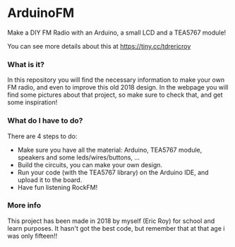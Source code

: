 # ArduinoFM
Make a DIY FM Radio with an Arduino, a small LCD and a TEA5767 module!

You can see more details about this at https://tiny.cc/tdrericroy

### What is it?
In this repository you will find the necessary information to make your own FM radio, and even to improve this old 2018 design.
In the webpage you will find some pictures about that project, so make sure to check that, and get some inspiration!

### What do I have to do?
There are 4 steps to do:
* Make sure you have all the material: Arduino, TEA5767 module, speakers and some leds/wires/buttons, ...
* Build the circuits, you can make your own design.
* Run your code (with the TEA5767 library) on the Arduino IDE, and upload it to the board.
* Have fun listening RockFM!

### More info
This project has been made in 2018 by myself (Eric Roy) for school and learn purposes. It hasn't got the best code, but remember that at that age i was only fifteen!!
